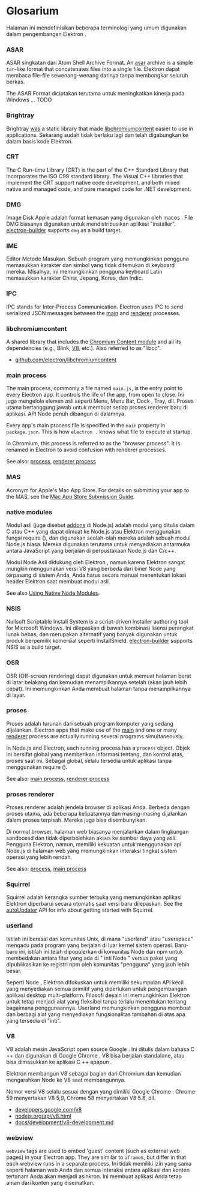 # Glosarium

Halaman ini mendefinisikan beberapa terminologi yang umum digunakan dalam pengembangan Elektron .

### ASAR

ASAR singkatan dari Atom Shell Archive Format. An [asar](https://github.com/electron/asar) archive is a simple `tar`-like format that concatenates files into a single file. Elektron dapat membaca file-file sewenang-wenang darinya tanpa membongkar seluruh berkas.

The ASAR Format diciptakan terutama untuk meningkatkan kinerja pada Windows ... TODO

### Brightray

Brightray [was](https://github.com/electron-archive/brightray) a static library that made [libchromiumcontent](#libchromiumcontent) easier to use in applications. Sekarang sudah tidak berlaku lagi dan telah digabungkan ke dalam basis kode Elektron.

### CRT

The C Run-time Library (CRT) is the part of the C++ Standard Library that incorporates the ISO C99 standard library. The Visual C++ libraries that implement the CRT support native code development, and both mixed native and managed code, and pure managed code for .NET development.

### DMG

Image Disk Apple adalah format kemasan yang digunakan oleh macos . File DMG biasanya digunakan untuk mendistribusikan aplikasi "installer". [electron-builder](https://github.com/electron-userland/electron-builder) supports `dmg` as a build target.

### IME

Editor Metode Masukan. Sebuah program yang memungkinkan pengguna memasukkan karakter dan simbol yang tidak ditemukan di keyboard mereka. Misalnya, ini memungkinkan pengguna keyboard Latin memasukkan karakter China, Jepang, Korea, dan Indic.

### IPC

IPC stands for Inter-Process Communication. Electron uses IPC to send serialized JSON messages between the [main](#main-process) and [renderer](#renderer-process) processes.

### libchromiumcontent

A shared library that includes the [Chromium Content module](https://www.chromium.org/developers/content-module) and all its dependencies (e.g., Blink, [V8](#v8), etc.). Also referred to as "libcc".

- [github.com/electron/libchromiumcontent](https://github.com/electron/libchromiumcontent)

### main process

The main process, commonly a file named `main.js`, is the entry point to every Electron app. It controls the life of the app, from open to close. Ini juga mengelola elemen asli seperti Menu, Menu Bar, Dock , Tray, dll. Proses utama bertanggung jawab untuk membuat setiap proses renderer baru di aplikasi. API Node penuh dibangun di dalamnya.

Every app's main process file is specified in the `main` property in `package.json`. This is how `electron .` knows what file to execute at startup.

In Chromium, this process is referred to as the "browser process". It is renamed in Electron to avoid confusion with renderer processes.

See also: [process](#process), [renderer process](#renderer-process)

### MAS

Acronym for Apple's Mac App Store. For details on submitting your app to the MAS, see the [Mac App Store Submission Guide](tutorial/mac-app-store-submission-guide.md).

### native modules

Modul asli (juga disebut [addons](https://nodejs.org/api/addons.html) di Node.js) adalah modul yang ditulis dalam C atau C++ yang dapat dimuat ke Node.js atau Elektron menggunakan fungsi require (), dan digunakan seolah-olah mereka adalah sebuah modul Node.js biasa. Mereka digunakan terutama untuk menyediakan antarmuka antara JavaScript yang berjalan di perpustakaan Node.js dan C/c++.

Modul Node Asli didukung oleh Elektron , namun karena Elektron sangat mungkin menggunakan versi V8 yang berbeda dari biner Node yang terpasang di sistem Anda, Anda harus secara manual menentukan lokasi header Elektron saat membuat modul asli.

See also [Using Native Node Modules](tutorial/using-native-node-modules.md).

### NSIS

Nullsoft Scriptable Install System is a script-driven Installer authoring tool for Microsoft Windows. Ini dilepaskan di bawah kombinasi lisensi perangkat lunak bebas, dan merupakan alternatif yang banyak digunakan untuk produk berpemilik komersial seperti InstallShield. [electron-builder](https://github.com/electron-userland/electron-builder) supports NSIS as a build target.

### OSR

OSR (Off-screen rendering) dapat digunakan untuk memuat halaman berat di latar belakang dan kemudian menampilkannya setelah (akan jauh lebih cepat). Ini memungkinkan Anda membuat halaman tanpa menampilkannya di layar.

### proses

Proses adalah turunan dari sebuah program komputer yang sedang dijalankan. Electron apps that make use of the [main](#main-process) and one or many [renderer](#renderer-process) process are actually running several programs simultaneously.

In Node.js and Electron, each running process has a `process` object. Objek ini bersifat global yang memberikan informasi tentang, dan kontrol atas, proses saat ini. Sebagai global, selalu tersedia untuk aplikasi tanpa menggunakan require ().

See also: [main process](#main-process), [renderer process](#renderer-process)

### proses renderer

Proses renderer adalah jendela browser di aplikasi Anda. Berbeda dengan proses utama, ada beberapa kelipatannya dan masing-masing dijalankan dalam proses terpisah. Mereka juga bisa disembunyikan.

Di normal browser, halaman web biasanya menjalankan dalam lingkungan sandboxed dan tidak diperbolehkan akses ke sumber daya yang asli. Pengguna Elektron, namun, memiliki kekuatan untuk menggunakan api Node.js di halaman web yang memungkinkan interaksi tingkat sistem operasi yang lebih rendah.

See also: [process](#process), [main process](#main-process)

### Squirrel

Squirrel adalah kerangka sumber terbuka yang memungkinkan aplikasi Elektron diperbarui secara otomatis saat versi baru dilepaskan. See the [autoUpdater](api/auto-updater.md) API for info about getting started with Squirrel.

### userland

Istilah ini berasal dari komunitas Unix, di mana "userland" atau "userspace" mengacu pada program yang berjalan di luar kernel sistem operasi. Baru-baru ini, istilah ini telah dipopulerkan di komunitas Node dan npm untuk membedakan antara fitur yang ada di " inti Node " versus paket yang dipublikasikan ke registri npm oleh komunitas "pengguna" yang jauh lebih besar.

Seperti Node , Elektron difokuskan untuk memiliki sekumpulan API kecil yang menyediakan semua primitif yang diperlukan untuk pengembangan aplikasi desktop multi-platform. Filosofi desain ini memungkinkan Elektron untuk tetap menjadi alat yang fleksibel tanpa terlalu menentukan tentang bagaimana penggunaannya. Userland memungkinkan pengguna membuat dan berbagi alat yang menyediakan fungsionalitas tambahan di atas apa yang tersedia di "inti".

### V8

V8 adalah mesin JavaScript open source Google . Ini ditulis dalam bahasa C ++ dan digunakan di Google Chrome . V8 bisa berjalan standalone, atau bisa dimasukkan ke aplikasi C ++ apapun .

Elektron membangun V8 sebagai bagian dari Chromium dan kemudian mengarahkan Node ke V8 saat membangunnya.

Nomor versi V8 selalu sesuai dengan yang dimiliki Google Chrome . Chrome 59 menyertakan V8 5,9, Chrome 58 menyertakan V8 5.8, dll.

- [developers.google.com/v8](https://developers.google.com/v8)
- [nodejs.org/api/v8.html](https://nodejs.org/api/v8.html)
- [docs/development/v8-development.md](development/v8-development.md)

### webview

`webview` tags are used to embed 'guest' content (such as external web pages) in your Electron app. They are similar to `iframe`s, but differ in that each webview runs in a separate process. Ini tidak memiliki izin yang sama seperti halaman web Anda dan semua interaksi antara aplikasi dan konten tertanam Anda akan menjadi asinkron. Ini membuat aplikasi Anda tetap aman dari konten yang disematkan.